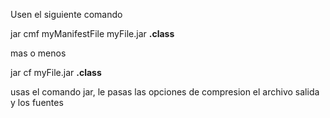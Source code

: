 Usen el siguiente comando

jar cmf myManifestFile myFile.jar **.class**

mas o menos

jar cf myFile.jar **.class**

usas el comando jar, le pasas las opciones de compresion el archivo salida y los fuentes